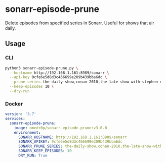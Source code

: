 # sonarr-episode-prune

Delete episodes from specified series in Sonarr. Useful for shows that air daily.

## Usage

### CLI

```bash
python3 sonarr-episode-prune.py \
  --hostname http://192.168.1.161:8989/sonarr \
  --api-key 9cfe6e5d8d3c466699e209b439bba6dc \
  --prune-series the-daily-show,conan-2010,the-late-show-with-stephen-colbert \
  --keep-episodes 10 \
  --dry-run
```

### Docker

```yaml
version: '3.7'
services:
  sonarr-episode-prune:
    image: onedr0p/sonarr-episode-prune:v3.0.0
    environment:
      SONARR_HOSTNAME: http://192.168.1.161:8989/sonarr
      SONARR_APIKEY: 9cfe6e5d8d3c466699e209b439bba6dc
      SONARR_PRUNE_SERIES: the-daily-show,conan-2010,the-late-show-with-stephen-colbert
      SONARR_KEEP_EPISODES: 10
      DRY_RUN: True
```